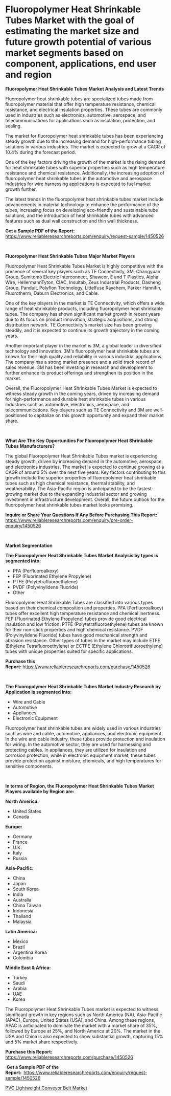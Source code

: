 <p><h1>Fluoropolymer Heat Shrinkable Tubes Market with the goal of estimating the market size and future growth potential of various market segments based on component, applications, end user and region</h1></p><p><strong>Fluoropolymer Heat Shrinkable Tubes Market Analysis and Latest Trends</strong></p>
<p><p>Fluoropolymer heat shrinkable tubes are specialized tubes made from fluoropolymer material that offer high temperature resistance, chemical resistance, and electrical insulation properties. These tubes are commonly used in industries such as electronics, automotive, aerospace, and telecommunications for applications such as insulation, protection, and sealing.</p><p>The market for fluoropolymer heat shrinkable tubes has been experiencing steady growth due to the increasing demand for high-performance tubing solutions in various industries. The market is expected to grow at a CAGR of 10.4% during the forecast period.</p><p>One of the key factors driving the growth of the market is the rising demand for heat shrinkable tubes with superior properties such as high temperature resistance and chemical resistance. Additionally, the increasing adoption of fluoropolymer heat shrinkable tubes in the automotive and aerospace industries for wire harnessing applications is expected to fuel market growth further.</p><p>The latest trends in the fluoropolymer heat shrinkable tubes market include advancements in material technology to enhance the performance of the tubes, increasing focus on developing eco-friendly and sustainable tube solutions, and the introduction of heat shrinkable tubes with advanced features such as dual wall construction and thin wall thickness.</p></p>
<p><strong>Get a Sample PDF of the Report:&nbsp;</strong> <a href="https://www.reliableresearchreports.com/enquiry/request-sample/1450526">https://www.reliableresearchreports.com/enquiry/request-sample/1450526</a></p>
<p>&nbsp;</p>
<p><strong>Fluoropolymer Heat Shrinkable Tubes Major Market Players</strong></p>
<p><p>Fluoropolymer Heat Shrinkable Tubes Market is highly competitive with the presence of several key players such as TE Connectivity, 3M, Changyuan Group, Sumitomo Electric Interconnect, Shawcor, E and T Plastics, Alpha Wire, HellermannTyton, CIAC, Insultab, Zeus Industrial Products, Dasheng Group, Panduit, Polyflon Technology, Littelfuse Raychem, Parker Hannifin, Fluorotherm, Daburn Electronics, and Cable. </p><p>One of the key players in the market is TE Connectivity, which offers a wide range of heat shrinkable products, including fluoropolymer heat shrinkable tubes. The company has shown significant market growth in recent years due to its focus on product innovation, strategic acquisitions, and strong distribution network. TE Connectivity's market size has been growing steadily, and it is expected to continue its growth trajectory in the coming years.</p><p>Another important player in the market is 3M, a global leader in diversified technology and innovation. 3M's fluoropolymer heat shrinkable tubes are known for their high quality and reliability in various industrial applications. The company has a strong market presence and a solid track record of sales revenue. 3M has been investing in research and development to further enhance its product offerings and strengthen its position in the market.</p><p>Overall, the Fluoropolymer Heat Shrinkable Tubes Market is expected to witness steady growth in the coming years, driven by increasing demand for high-performance and durable heat shrinkable tubes in various industries such as automotive, electronics, aerospace, and telecommunications. Key players such as TE Connectivity and 3M are well-positioned to capitalize on this growth opportunity and expand their market share.</p></p>
<p>&nbsp;</p>
<p><strong>What Are The Key Opportunities For Fluoropolymer Heat Shrinkable Tubes Manufacturers?</strong></p>
<p><p>The global Fluoropolymer Heat Shrinkable Tubes market is experiencing steady growth, driven by increasing demand in the automotive, aerospace, and electronics industries. The market is expected to continue growing at a CAGR of around 5% over the next five years. Key factors contributing to this growth include the superior properties of fluoropolymer heat shrinkable tubes such as high chemical resistance, thermal stability, and weatherability. The Asia-Pacific region is anticipated to be the fastest-growing market due to the expanding industrial sector and growing investment in infrastructure development. Overall, the future outlook for the fluoropolymer heat shrinkable tubes market looks promising.</p></p>
<p><strong>Inquire or Share Your Questions If Any Before Purchasing This Report:</strong> <a href="https://www.reliableresearchreports.com/enquiry/pre-order-enquiry/1450526">https://www.reliableresearchreports.com/enquiry/pre-order-enquiry/1450526</a></p>
<p>&nbsp;</p>
<p><strong>Market Segmentation</strong></p>
<p><strong>The Fluoropolymer Heat Shrinkable Tubes Market Analysis by types is segmented into:</strong></p>
<p><ul><li>PFA (Perfluoroalkoxy)</li><li>FEP (Fluorinated Ethylene Propylene)</li><li>PTFE (Polytetrafluoroethylene)</li><li>PVDF (Polyvinylidene Fluoride)</li><li>Other</li></ul></p>
<p><p>Fluoropolymer Heat Shrinkable Tubes are classified into various types based on their chemical composition and properties. PFA (Perfluoroalkoxy) tubes offer excellent high temperature resistance and chemical inertness. FEP (Fluorinated Ethylene Propylene) tubes provide good electrical insulation and low friction. PTFE (Polytetrafluoroethylene) tubes are known for their non-stick properties and high chemical resistance. PVDF (Polyvinylidene Fluoride) tubes have good mechanical strength and abrasion resistance. Other types of tubes in the market may include ETFE (Ethylene Tetrafluoroethylene) or ECTFE (Ethylene Chlorotrifluoroethylene) tubes with unique properties suited for specific applications.</p></p>
<p><strong>Purchase this Report:&nbsp;</strong><a href="https://www.reliableresearchreports.com/purchase/1450526">https://www.reliableresearchreports.com/purchase/1450526</a></p>
<p>&nbsp;</p>
<p><strong>The Fluoropolymer Heat Shrinkable Tubes Market Industry Research by Application is segmented into:</strong></p>
<p><ul><li>Wire and Cable</li><li>Automotive</li><li>Appliances</li><li>Electronic Equipment</li></ul></p>
<p><p>Fluoropolymer heat shrinkable tubes are widely used in various industries such as wire and cable, automotive, appliances, and electronic equipment. In the wire and cable industry, these tubes provide protection and insulation for wiring. In the automotive sector, they are used for harnessing and protecting cables. In appliances, they are utilized for insulation and corrosion protection, while in electronic equipment market, these tubes provide protection against moisture, chemicals, and high temperatures for sensitive components.</p></p>
<p>&nbsp;</p>
<p><strong>In terms of Region, the Fluoropolymer Heat Shrinkable Tubes Market Players available by Region are:</strong></p>
<p>
    <p> <strong> North America: </strong>
        <ul>
            <li>United States</li>
            <li>Canada</li>
        </ul>
        </p> 
    <p> <strong> Europe: </strong>
        <ul>
            <li>Germany</li>
            <li>France</li>
            <li>U.K.</li>
            <li>Italy</li>
            <li>Russia</li>
        </ul>
        </p> 
    <p> <strong> Asia-Pacific: </strong>
        <ul>
            <li>China</li>
            <li>Japan</li>
            <li>South Korea</li>
            <li>India</li>
            <li>Australia</li>
            <li>China Taiwan</li>
            <li>Indonesia</li>
            <li>Thailand</li>
            <li>Malaysia</li>
        </ul>
        </p> 
    <p> <strong> Latin America: </strong>
        <ul>
            <li>Mexico</li>
            <li>Brazil</li>
            <li>Argentina Korea</li>
            <li>Colombia</li>
        </ul>
        </p> 
    <p> <strong> Middle East & Africa: </strong>
        <ul>
            <li>Turkey</li>
            <li>Saudi</li>
            <li>Arabia</li>
            <li>UAE</li>
            <li>Korea</li>
        </ul>
    </p>
    </p>
<p><p>The Fluoropolymer Heat Shrinkable Tubes market is expected to witness significant growth in key regions such as North America (NA), Asia-Pacific (APAC), Europe, United States (USA), and China. Among these regions, APAC is anticipated to dominate the market with a market share of 35%, followed by Europe at 25%, and North America at 20%. The market in the USA and China is also expected to show substantial growth, capturing 15% and 5% market share respectively.</p></p>
<p><strong>Purchase this Report: </strong><a href="https://www.reliableresearchreports.com/purchase/1450526">https://www.reliableresearchreports.com/purchase/1450526</a></p>
<p>&nbsp;<strong>Get a Sample PDF of the Report:&nbsp;&nbsp;</strong><a href="https://www.reliableresearchreports.com/enquiry/request-sample/1450526">https://www.reliableresearchreports.com/enquiry/request-sample/1450526</a></p>
<p><strong></strong></p>
<p><p><a href="https://noble-drawer-34c.notion.site/PVC-Lightweight-Conveyor-Belt-Market-Provides-Detailed-Segmentation-of-this-Market-based-on-Type-Ap-f983840a289e4ecfa448374c76933a7b">PVC Lightweight Conveyor Belt Market</a></p></p>